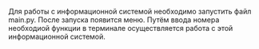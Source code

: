 Для работы с информационной системой необходимо запустить файл main.py.
После запуска появится меню. Путём ввода номера необходиой функции в терминале осуществляется работа с этой информационной системой.